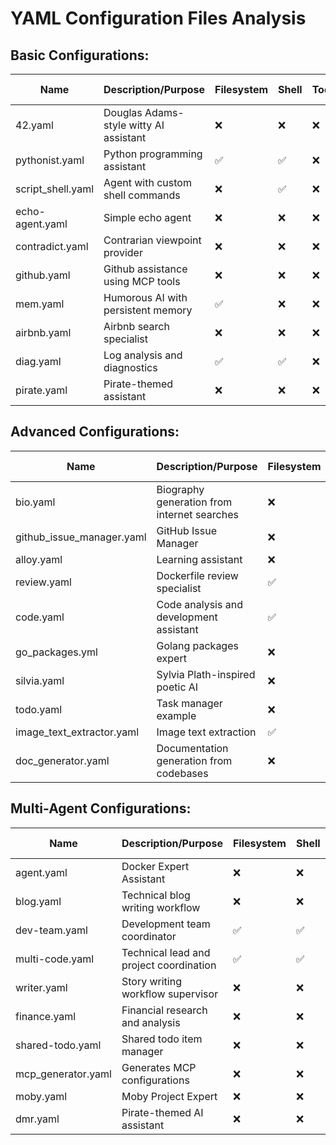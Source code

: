 # YAML Configuration Files Analysis

## **Basic Configurations:**

| Name          | Description/Purpose                                 | Filesystem | Shell | Todo | Think | Memory | MCP Servers | Sub-agents |
|---------------|-----------------------------------------------------|------------|-------|------|-------|--------|-------------|------------|
| 42.yaml       | Douglas Adams-style witty AI assistant              | ❌         | ❌    | ❌   | ❌    | ❌     | ❌          | ❌         |
| pythonist.yaml| Python programming assistant                        | ✅         | ✅    | ❌   | ❌    | ❌     | ❌          | ❌         |
| script_shell.yaml | Agent with custom shell commands                | ❌         | ✅    | ❌   | ❌    | ❌     | ❌          | ❌         |
| echo-agent.yaml | Simple echo agent                                 | ❌         | ❌    | ❌   | ❌    | ❌     | ❌          | ❌         |
| contradict.yaml | Contrarian viewpoint provider                     | ❌         | ❌    | ❌   | ❌    | ❌     | ❌          | ❌         |
| github.yaml   | Github assistance using MCP tools                   | ❌         | ❌    | ❌   | ❌    | ❌     | `github-official` | ❌     |
| mem.yaml      | Humorous AI with persistent memory                  | ✅         | ❌    | ❌   | ❌    | ✅     | ❌          | ❌         |
| airbnb.yaml   | Airbnb search specialist                            | ❌         | ❌    | ❌   | ❌    | ❌     | `@openbnb/mcp-server-airbnb` | ❌ |
| diag.yaml     | Log analysis and diagnostics                        | ✅         | ✅    | ❌   | ✅    | ❌     | ❌          | ❌         |
| pirate.yaml   | Pirate-themed assistant                             | ❌         | ❌    | ❌   | ❌    | ❌     | ❌          | ❌         |

## **Advanced Configurations:**

| Name                       | Description/Purpose                           | Filesystem | Shell | Todo | Think | Memory | MCP Servers  | Sub-agents |
|----------------------------|-----------------------------------------------|------------|-------|------|-------|--------|--------------|------------|
| bio.yaml                   | Biography generation from internet searches   | ❌         | ❌    | ❌   | ❌    | ❌     | `duckduckgo, fetch` | ❌     |
| github_issue_manager.yaml  | GitHub Issue Manager                          | ❌         | ❌    | ❌   | ❌    | ❌     | `github`          | ❌     |
| alloy.yaml                 | Learning assistant                            | ❌         | ❌    | ❌   | ❌    | ❌     | ❌                | ❌     |
| review.yaml                | Dockerfile review specialist                  | ✅         | ❌    | ❌   | ❌    | ❌     | ❌                | ❌     |
| code.yaml                  | Code analysis and development assistant       | ✅         | ✅    | ✅   | ❌    | ❌     | ❌                | ❌     |
| go_packages.yml            | Golang packages expert                        | ❌         | ❌    | ❌   | ❌    | ❌     | ❌                | ❌     |
| silvia.yaml                | Sylvia Plath-inspired poetic AI               | ❌         | ❌    | ❌   | ❌    | ❌     | ❌                | ❌     |
| todo.yaml                  | Task manager example                          | ❌         | ❌    | ✅   | ❌    | ❌     | ❌                | ❌     |
| image_text_extractor.yaml  | Image text extraction                         | ✅         | ❌    | ❌   | ❌    | ❌     | ❌                | ❌     |
| doc_generator.yaml         | Documentation generation from codebases       | ❌         | ✅    | ❌   | ✅    | ❌     | ❌                | ❌     |

## **Multi-Agent Configurations:**

| Name          | Description/Purpose                        | Filesystem | Shell | Todo | Think | Memory | MCP Servers  | Sub-agents     |
|---------------|--------------------------------------------|------------|-------|------|-------|--------|--------------|----------------|
| agent.yaml    | Docker Expert Assistant                    | ❌         | ❌    | ❌   | ❌    | ❌     | ❌            | ✅             |
| blog.yaml     | Technical blog writing workflow            | ❌         | ❌    | ❌   | ✅    | ❌     | `duckduckgo-mcp-server` | ✅   |
| dev-team.yaml | Development team coordinator               | ✅         | ✅    | ✅   | ✅    | ✅     | ❌            | ✅             |
| multi-code.yaml | Technical lead and project coordination  | ✅         | ✅    | ✅   | ✅    | ✅     | ❌            | ✅             |
| writer.yaml   | Story writing workflow supervisor          | ❌         | ❌    | ❌   | ✅    | ❌     | ❌            | ✅             |
| finance.yaml  | Financial research and analysis            | ❌         | ❌    | ❌   | ✅    | ❌     | `duckduckgo-mcp-server` | ✅ |
| shared-todo.yaml | Shared todo item manager                | ❌         | ❌    | ✅   | ❌    | ❌     | ❌            | ✅             |
| mcp_generator.yaml | Generates MCP configurations         | ❌         | ❌    | ❌   | ❌    | ❌     | `docker,duckduckgo-mcp-server` | ❌ |
| moby.yaml     | Moby Project Expert                        | ❌         | ❌    | ❌   | ❌    | ❌     | `gitmcp.io/moby/moby` | ❌ |
| dmr.yaml      | Pirate-themed AI assistant                 | ❌         | ❌    | ❌   | ❌    | ❌     | ❌            | ❌             |
